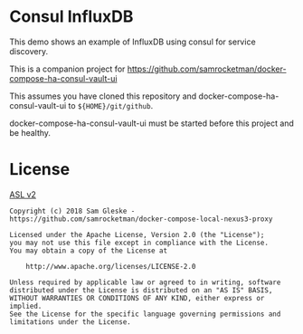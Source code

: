 # Consul InfluxDB

This demo shows an example of InfluxDB using consul for service discovery.

This is a companion project for
https://github.com/samrocketman/docker-compose-ha-consul-vault-ui

This assumes you have cloned this repository and
docker-compose-ha-consul-vault-ui to `${HOME}/git/github`.

docker-compose-ha-consul-vault-ui must be started before this project and be
healthy.

# License

[ASL v2](LICENSE)

```
Copyright (c) 2018 Sam Gleske - https://github.com/samrocketman/docker-compose-local-nexus3-proxy

Licensed under the Apache License, Version 2.0 (the "License");
you may not use this file except in compliance with the License.
You may obtain a copy of the License at

    http://www.apache.org/licenses/LICENSE-2.0

Unless required by applicable law or agreed to in writing, software
distributed under the License is distributed on an "AS IS" BASIS,
WITHOUT WARRANTIES OR CONDITIONS OF ANY KIND, either express or implied.
See the License for the specific language governing permissions and
limitations under the License.
```

